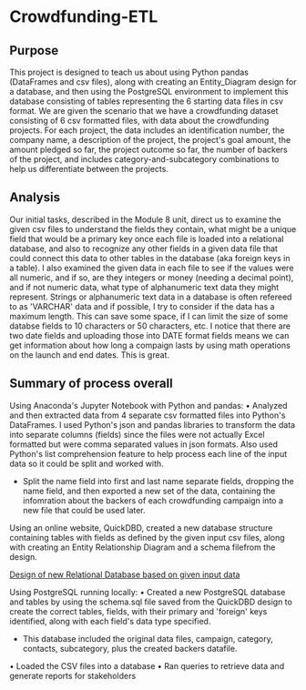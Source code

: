 # Crowdfunding-ETL
## Purpose
This project is designed to teach us about using Python pandas (DataFrames and csv files), along with creating an Entity_Diagram design for a database, and then using the PostgreSQL environment to implement this database consisting of tables representing the 6 starting data files in csv format. We are given the scenario that we have a crowdfunding dataset consisting of 6 csv formatted files, with data about the crowdfunding projects. For each project, the data includes an identification number, the company name, a description of the project, the project's goal amount, the amount pledged so far, the project outcome so far, the number of backers of the project,  and includes category-and-subcategory combinations to help us differentiate between the projects.

## Analysis
Our initial tasks, described in the Module 8 unit, direct us to examine the given csv files to understand the fields they contain, what might be a unique field that would be a primary key once each file is loaded into a relational database, and also to recognize any other fields in a given data file that could connect this data to other tables in the database (aka foreign keys in a table). I also examined the given data in each file to see if the values were all numeric, and if so, are they integers or money (needing a decimal point), and if not numeric data, what type of alphanumeric text data they might represent. Strings or alphanumeric text data in a database is often refereed to as 'VARCHAR' data and if possible, I try to consider if the data has a maximum length. This can save some space, if I can limit the size of some databse fields to 10 characters or 50 characters, etc. I notice that there are two date fields and uploading those into DATE format fields means we can get information about how long a compaign lasts by using math operations on the launch and end dates. This is great. 

## Summary of process overall
Using Anaconda's Jupyter Notebook with Python and pandas: 
•	Analyzed and then extracted data from 4 separate csv formatted files into Python's DataFrames. I used Python's json and pandas libraries to transform the data into separate columns (fields) since the files were not actually Excel formatted but were comma separated values in json formats. Also used Python's list comprehension feature to help process each line of the input data so it could be split and worked with.
* Split the name field into first and last name separate fields, dropping the name field, and then exported a new set of the data, containing the infomration about the backers of each crowdfunding campaign into a new file that could be used later.

Using an online website, QuickDBD, created a new database structure containing tables with fields as defined by the given input csv files, along with creating an Entity Relationship Diagram and a schema filefrom the design.

[Design of new Relational Database based on given input data](crowdfunding_db_relationships.png)

Using PostgreSQL running locally:
•	Created a new PostgreSQL database and tables by using the schema.sql file saved from the QuickDBD design to create the correct tables, fields, with their primary and 'foreign' keys identified, along with each field's data type specified.
* This database included the original data files, campaign, category, contacts, subcategory, plus the created backers datafile.


•	Loaded the CSV files into a database
•	Ran queries to retrieve data and generate reports for stakeholders


